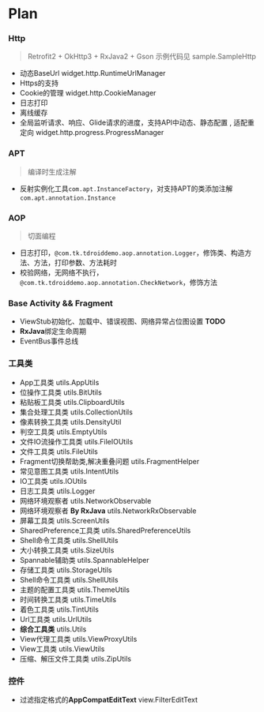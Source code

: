 # Plan

### Http

> Retrofit2 + OkHttp3 + RxJava2 + Gson 示例代码见 sample.SampleHttp

- 动态BaseUrl widget.http.RuntimeUrlManager
- Https的支持
- Cookie的管理 widget.http.CookieManager
- 日志打印
- 离线缓存
- 全局监听请求、响应、Glide请求的进度，支持API中动态、静态配置 , 适配重定向 widget.http.progress.ProgressManager

### APT

> 编译时生成注解

- 反射实例化工具`com.apt.InstanceFactory`，对支持APT的类添加注解`com.apt.annotation.Instance`

### AOP

> 切面编程

- 日志打印，`@com.tk.tdroiddemo.aop.annotation.Logger`，修饰类、构造方法、方法，打印参数、方法耗时
- 校验网络，无网络不执行，`@com.tk.tdroiddemo.aop.annotation.CheckNetwork`，修饰方法

### Base Activity && Fragment

- ViewStub初始化、加载中、错误视图、网络异常占位图设置 **TODO**
- **RxJava**绑定生命周期
- EventBus事件总线

### 工具类

- App工具类 utils.AppUtils
- 位操作工具类 utils.BitUtils
- 粘贴板工具类 utils.ClipboardUtils
- 集合处理工具类 utils.CollectionUtils
- 像素转换工具类 utils.DensityUtil
- 判空工具类 utils.EmptyUtils
- 文件IO流操作工具类 utils.FileIOUtils
- 文件工具类 utils.FileUtils
- Fragment切换帮助类,解决重叠问题 utils.FragmentHelper
- 常见意图工具类 utils.IntentUtils
- IO工具类 utils.IOUtils
- 日志工具类 utils.Logger
- 网络环境观察者 utils.NetworkObservable
- 网络环境观察者 **By RxJava** utils.NetworkRxObservable
- 屏幕工具类 utils.ScreenUtils
- SharedPreference工具类 utils.SharedPreferenceUtils
- Shell命令工具类 utils.ShellUtils
- 大小转换工具类 utils.SizeUtils
- Spannable辅助类 utils.SpannableHelper
- 存储工具类 utils.StorageUtils
- Shell命令工具类 utils.ShellUtils
- 主题的配置工具类 utils.ThemeUtils
- 时间转换工具类 utils.TimeUtils
- 着色工具类 utils.TintUtils
- Url工具类 utils.UrlUtils 
- **综合工具类** utils.Utils
- View代理工具类 utils.ViewProxyUtils
- View工具类 utils.ViewUtils
- 压缩、解压文件工具类 utils.ZipUtils

### 控件

- 过滤指定格式的**AppCompatEditText** view.FilterEditText